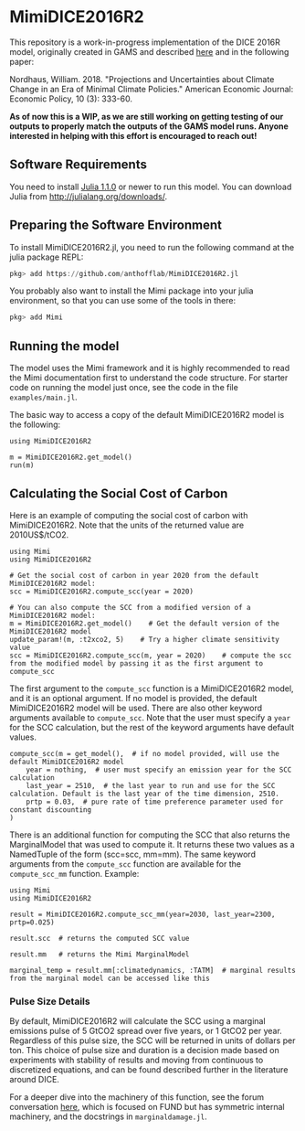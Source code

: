 # MimiDICE2016R2
 
This repository is a work-in-progress implementation of the DICE 2016R model, originally created in GAMS and described [here](https://sites.google.com/site/williamdnordhaus/dice-rice) and in the following paper:

Nordhaus, William. 2018. "Projections and Uncertainties about Climate Change in an Era of Minimal Climate Policies." American Economic Journal: Economic Policy, 10 (3): 333-60.

**As of now this is a WIP, as we are still working on getting testing of our outputs to properly match the outputs of the GAMS model runs. Anyone interested in helping with this effort is encouraged to reach out!**

## Software Requirements

You need to install [Julia 1.1.0](https://julialang.org) or newer to run this model. You can download Julia from http://julialang.org/downloads/.

## Preparing the Software Environment

To install MimiDICE2016R2.jl, you need to run the following command at the julia package REPL:

```julia
pkg> add https://github.com/anthofflab/MimiDICE2016R2.jl
```

You probably also want to install the Mimi package into your julia environment, so that you can use some of the tools in there:

```julia
pkg> add Mimi
```
## Running the model

The model uses the Mimi framework and it is highly recommended to read the Mimi documentation first to understand the code structure. For starter code on running the model just once, see the code in the file `examples/main.jl`.

The basic way to access a copy of the default MimiDICE2016R2 model is the following:
```
using MimiDICE2016R2

m = MimiDICE2016R2.get_model()
run(m)
```

## Calculating the Social Cost of Carbon

Here is an example of computing the social cost of carbon with MimiDICE2016R2. Note that the units of the returned value are 2010US$/tCO2.
```
using Mimi
using MimiDICE2016R2

# Get the social cost of carbon in year 2020 from the default MimiDICE2016R2 model:
scc = MimiDICE2016R2.compute_scc(year = 2020)

# You can also compute the SCC from a modified version of a MimiDICE2016R2 model:
m = MimiDICE2016R2.get_model()    # Get the default version of the MimiDICE2016R2 model
update_param!(m, :t2xco2, 5)    # Try a higher climate sensitivity value
scc = MimiDICE2016R2.compute_scc(m, year = 2020)    # compute the scc from the modified model by passing it as the first argument to compute_scc
```
The first argument to the `compute_scc` function is a MimiDICE2016R2 model, and it is an optional argument. If no model is provided, the default MimiDICE2016R2 model will be used. 
There are also other keyword arguments available to `compute_scc`. Note that the user must specify a `year` for the SCC calculation, but the rest of the keyword arguments have default values.
```
compute_scc(m = get_model(),  # if no model provided, will use the default MimiDICE2016R2 model
    year = nothing,  # user must specify an emission year for the SCC calculation
    last_year = 2510,  # the last year to run and use for the SCC calculation. Default is the last year of the time dimension, 2510.
    prtp = 0.03,  # pure rate of time preference parameter used for constant discounting
)
```
There is an additional function for computing the SCC that also returns the MarginalModel that was used to compute it. It returns these two values as a NamedTuple of the form (scc=scc, mm=mm). The same keyword arguments from the `compute_scc` function are available for the `compute_scc_mm` function. Example:
```
using Mimi
using MimiDICE2016R2

result = MimiDICE2016R2.compute_scc_mm(year=2030, last_year=2300, prtp=0.025)

result.scc  # returns the computed SCC value

result.mm   # returns the Mimi MarginalModel

marginal_temp = result.mm[:climatedynamics, :TATM]  # marginal results from the marginal model can be accessed like this
```
### Pulse Size Details

 By default, MimiDICE2016R2 will calculate the SCC using a marginal emissions pulse of 5 GtCO2 spread over five years, or 1 GtCO2 per year.  Regardless of this pulse size, the SCC will be returned in units of dollars per ton.  This choice of pulse size and duration is a decision made based on experiments with stability of results and moving from continuous to discretized equations, and can be found described further in the literature around DICE.

 For a deeper dive into the machinery of this function, see the forum conversation [here](https://forum.mimiframework.org/t/mimifund-emissions-pulse/153/9), which is focused on FUND but has symmetric internal machinery, and the docstrings in `marginaldamage.jl`.
